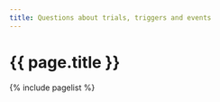 ```yaml
---
title: Questions about trials, triggers and events
---
```


# {{ page.title }}

{% include pagelist %}

